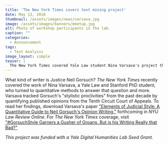```yaml
---
title: 'The New York Times covers text mining project'
date: May 13, 2018
thumbnail: /assets/images/news/varsava.jpg
image: /assets/images/banners/meetup.jpg
alt: Photo of workshop participants in the lab.
caption: ""
categories: 
  - Announcement
tags:
  - Text Analysis
image_layout: simple
teaser: |
  The New York Times covered Yale Law student Nina Varsava's project that uses text mining to analyze the prose style of Justice Neil M. Gorsuch.
---
```

What kind of writer is Justice Neil Gorsuch? *The New York Times* recently covered the work of Nina Varsava, a Yale Law and Stanford PhD student, who turned to quantitative methods to answer that question and more. Varsava tracked Gorsuch's "stylistic proclivities" from the past decade by quantifying published opinions from the Tenth Circuit Court of Appeals. To read her findings, download Varsava's paper <a href='https://papers.ssrn.com/sol3/Papers.cfm?abstract_id=3166538' target='_blank'>"Elements of Judicial Style: A Quantitative Guide to Neil Gorsuch's Opinion Writing,"</a> forthcoming in *NYU Law Review Online*. For *The New York Times* coverage, visit <a href='https://www.nytimes.com/2018/04/30/us/politics/justice-neil-gorsuch-writing-style.html' target='_blank'>"#GorsuchStyle Garners a Gusher of Groans. But is his Writing Really that Bad?"</a> 

*This project was funded with a Yale Digital Humanities Lab Seed Grant.*